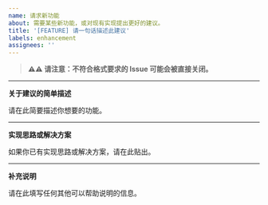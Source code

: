 ```yaml
---
name: 请求新功能
about: 需要某些新功能，或对现有实现提出更好的建议。
title: '[FEATURE] 请一句话描述此建议'
labels: enhancement
assignees: ''
---
```


> **⚠⚠ 请注意：不符合格式要求的 Issue 可能会被直接关闭。**

---

**关于建议的简单描述**

请在此简要描述你想要的功能。

---

**实现思路或解决方案**

如果你已有实现思路或解决方案，请在此贴出。

---

**补充说明**

请在此填写任何其他可以帮助说明的信息。
